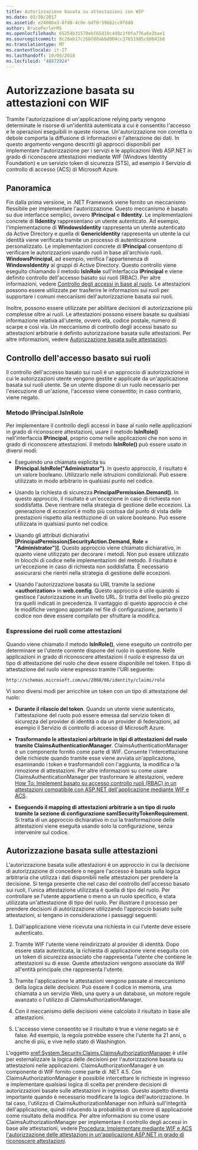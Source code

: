 ```yaml
---
title: Autorizzazione basata su attestazioni con WIF
ms.date: 03/30/2017
ms.assetid: e24000a3-8fd8-4c0e-bdf0-39882cc0f6d8
author: BrucePerlerMS
ms.openlocfilehash: 65254b31570ebf65d10c4d8c1f0fa776a6e2bae1
ms.sourcegitcommit: 8c28ab17c26bf08abbd004cc37651985c68841b8
ms.translationtype: MT
ms.contentlocale: it-IT
ms.lasthandoff: 10/08/2018
ms.locfileid: "48872924"
---
```

# <a name="claims-based-authorization-using-wif"></a>Autorizzazione basata su attestazioni con WIF
Tramite l'autorizzazione di un'applicazione relying party vengono determinate le risorse di un'identità autenticata a cui è consentito l'accesso e le operazioni eseguibili in queste risorse. Un'autorizzazione non corretta o debole comporta la diffusione di informazioni e l'alterazione dei dati. In questo argomento vengono descritti gli approcci disponibili per implementare l'autorizzazione per i servizi e le applicazioni Web ASP.NET in grado di riconoscere attestazioni mediante WIF (Windows Identity Foundation) e un servizio token di sicurezza (STS), ad esempio il Servizio di controllo di accesso (ACS) di Microsoft Azure.  
  
## <a name="overview"></a>Panoramica  
 Fin dalla prima versione, in .NET Framework viene fornito un meccanismo flessibile per implementare l'autorizzazione. Questo meccanismo è basato su due interfacce semplici, ovvero **IPrincipal** e **IIdentity**. Le implementazioni concrete di **IIdentity** rappresentano un utente autenticato. Ad esempio, l'implementazione di **WindowsIdentity** rappresenta un utente autenticato da Active Directory e quella di **GenericIdentity** rappresenta un utente la cui identità viene verificata tramite un processo di autenticazione personalizzato. Le implementazioni concrete di **IPrincipal** consentono di verificare le autorizzazioni usando ruoli in base all'archivio ruoli. **WindowsPrincipal**, ad esempio, verifica l'appartenenza di **WindowsIdentity** ai gruppi di Active Directory. Questo controllo viene eseguito chiamando il metodo **IsInRole** sull'interfaccia **IPrincipal** e viene definito controllo dell'accesso basato sui ruoli (RBAC). Per altre informazioni, vedere [Controllo degli accessi in base al ruolo](../../../docs/framework/security/claims-based-authorization-using-wif.md#BKMK_1).  Le attestazioni possono essere utilizzate per trasferire le informazioni sui ruoli per supportare i comuni meccanismi dell'autorizzazione basata sui ruoli.  
  
 Inoltre, possono essere utilizzate per abilitare decisioni di autorizzazione più complesse oltre ai ruoli. Le attestazioni possono essere basate su qualsiasi informazione relativa all'utente, ovvero età, codice postale, numero di scarpe e così via. Un meccanismo di controllo degli accessi basato su attestazioni arbitrarie è definito autorizzazione basata sulle attestazioni. Per altre informazioni, vedere [Autorizzazione basata sulle attestazioni](../../../docs/framework/security/claims-based-authorization-using-wif.md#BKMK_2).  
  
<a name="BKMK_1"></a>   
## <a name="role-based-access-control"></a>Controllo dell'accesso basato sui ruoli  
 Il controllo dell'accesso basato sui ruoli è un approccio di autorizzazione in cui le autorizzazioni utente vengono gestite e applicate da un'applicazione basata sui ruoli utente. Se un utente dispone di un ruolo necessario per l'esecuzione di un'azione, l'accesso viene consentito; in caso contrario, viene negato.  
  
### <a name="iprincipalisinrole-method"></a>Metodo IPrincipal.IsInRole  
 Per implementare il controllo degli accessi in base al ruolo nelle applicazioni in grado di riconoscere attestazioni, usare il metodo **IsInRole()** nell'interfaccia **IPrincipal**, proprio come nelle applicazioni che non sono in grado di riconoscere attestazioni. Il metodo **IsInRole()** può essere usato in diversi modi:  
  
-   Eseguendo una chiamata esplicita su **IPrincipal.IsInRole("Administrator")**. In questo approccio, il risultato è un valore booleano. Utilizzarlo nelle istruzioni condizionali. Può essere utilizzato in modo arbitrario in qualsiasi punto nel codice.  
  
-   Usando la richiesta di sicurezza **PrincipalPermission.Demand()**. In questo approccio, il risultato è un'eccezione in caso di richiesta non soddisfatta. Deve rientrare nella strategia di gestione delle eccezioni. La generazione di eccezioni è molto più costosa dal punto di vista delle prestazioni rispetto alla restituzione di un valore booleano. Può essere utilizzata in qualsiasi punto nel codice.  
  
-   Usando gli attributi dichiarativi **[PrincipalPermission(SecurityAction.Demand, Role = "Administrator")]**. Questo approccio viene chiamato dichiarativo, in quanto viene utilizzato per decorare i metodi. Non può essere utilizzato in blocchi di codice nelle implementazioni del metodo. Il risultato è un'eccezione in caso di richiesta non soddisfatta. È necessario assicurarsi che rientri nella strategia di gestione delle eccezioni.  
  
-   Usando l'autorizzazione basata su URL tramite la sezione **\<authorization>** in **web.config**. Questo approccio è utile quando si gestisce l'autorizzazione in un livello URL. Si tratta del livello più grezzo tra quelli indicati in precedenza. Il vantaggio di questo approccio è che le modifiche vengono apportate nel file di configurazione, pertanto il codice non deve essere compilato per sfruttare la modifica.  
  
### <a name="expressing-roles-as-claims"></a>Espressione dei ruoli come attestazioni  
 Quando viene chiamato il metodo **IsInRole()**, viene eseguito un controllo per determinare se l'utente corrente dispone del ruolo in questione. Nelle applicazioni in grado di riconoscere attestazioni il ruolo è espresso da un tipo di attestazione del ruolo che deve essere disponibile nel token. Il tipo di attestazione del ruolo viene espresso tramite l'URI seguente:  
  
 `http://schemas.microsoft.com/ws/2008/06/identity/claims/role`
  
 Vi sono diversi modi per arricchire un token con un tipo di attestazione del ruolo:  
  
-   **Durante il rilascio del token**. Quando un utente viene autenticato, l'attestazione del ruolo può essere emessa dal servizio token di sicurezza del provider di identità o da un provider di federazioni, ad esempio il Servizio di controllo di accesso di Microsoft Azure.  
  
-   **Trasformando le attestazioni arbitrarie in tipi di attestazioni del ruolo tramite ClaimsAuthenticationManager**. ClaimsAuthenticationManager è un componente fornito come parte di WIF. Consente l'intercettazione delle richieste quando tramite esse viene avviata un'applicazione, esaminando i token e trasformandoli con l'aggiunta, la modifica o la rimozione di attestazioni. Per altre informazioni su come usare ClaimsAuthenticationManager per trasformare le attestazioni, vedere [How To: Implement basato su accesso controllo ruoli (RBAC) in un attestazioni compatibile con ASP.NET dell'applicazione mediante WIF e ACS](https://go.microsoft.com/fwlink/?LinkID=247445).  
  
-   **Eseguendo il mapping di attestazioni arbitrarie a un tipo di ruolo tramite la sezione di configurazione samlSecurityTokenRequirement**. Si tratta di un approccio dichiarativo in cui la trasformazione delle attestazioni viene eseguita usando solo la configurazione, senza intervenire sul codice.  
  
<a name="BKMK_2"></a>   
## <a name="claims-based-authorization"></a>Autorizzazione basata sulle attestazioni  
 L'autorizzazione basata sulle attestazioni è un approccio in cui la decisione di autorizzazione di concedere o negare l'accesso è basata sulla logica arbitraria che utilizza i dati disponibili nelle attestazioni per prendere la decisione. Si tenga presente che nel caso del controllo dell'accesso basato sui ruoli, l'unica attestazione utilizzata è quella di tipo del ruolo. Per controllare se l'utente appartiene o meno a un ruolo specifico, è stata utilizzata un'attestazione di tipo del ruolo. Per illustrare il processo per prendere decisioni di autorizzazione utilizzando l'approccio basato sulle attestazioni, si tengano in considerazione i passaggi seguenti:  
  
1.  Dall'applicazione viene ricevuta una richiesta in cui l'utente deve essere autenticato.  
  
2.  Tramite WIF l'utente viene reindirizzato al provider di identità. Dopo essere stata autenticata, la richiesta di applicazione viene eseguita con un token di sicurezza associato che rappresenta l'utente che contiene le attestazioni su di esse. Queste attestazioni vengono associate da WIF all'entità principale che rappresenta l'utente.  
  
3.  Tramite l'applicazione le attestazioni vengono passate al meccanismo della logica delle decisioni. Può essere il codice in memoria, una chiamata a un servizio Web, una query a un database, un motore regole avanzato o l'utilizzo di ClaimsAuthorizationManager.  
  
4.  Con il meccanismo delle decisioni viene calcolato il risultato in base alle attestazioni.  
  
5.  L'accesso viene consentito se il risultato è true e viene negato se è false. Ad esempio, la regola potrebbe essere che l'utente ha 21 anni, o anche di più, e vive nello stato di Washington.  
  
 L'oggetto <xref:System.Security.Claims.ClaimsAuthorizationManager> è utile per esternalizzare la logica delle decisioni per l'autorizzazione basata su attestazioni nelle applicazioni. ClaimsAuthorizationManager è un componente di WIF fornito come parte di .NET 4.5. Con ClaimsAuthorizationManager è possibile intercettare le richieste in ingresso e implementare qualsiasi logica di scelta per prendere decisioni di autorizzazioni basate sulle attestazioni in ingresso. Questo aspetto diventa importante quando è necessario modificare la logica dell'autorizzazione. In tal caso, l'utilizzo di ClaimsAuthorizationManager non influirà sull'integrità dell'applicazione, quindi riducendo la probabilità di un errore di applicazione come risultato della modifica. Per altre informazioni su come usare ClaimsAuthorizationManager per implementare il controllo degli accessi in base alle attestazioni, vedere [Procedura: Implementare mediante WIF e ACS l'autorizzazione delle attestazioni in un'applicazione ASP.NET in grado di riconoscere attestazioni](https://go.microsoft.com/fwlink/?LinkID=247446).
